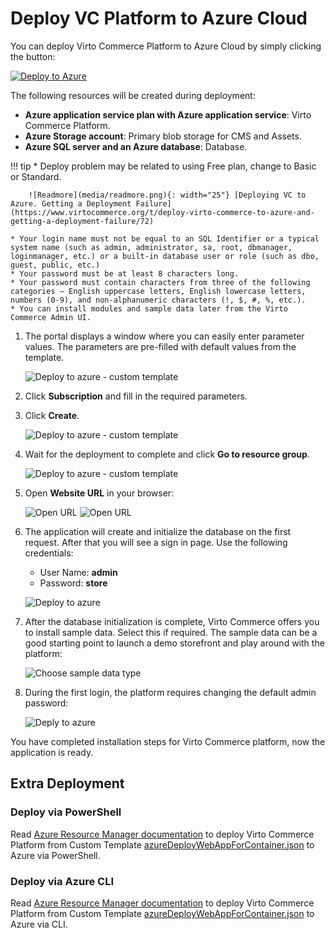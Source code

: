 # Deploy VC Platform to Azure Cloud

You can deploy Virto Commerce Platform to Azure Cloud by simply clicking the button:

[![Deploy to Azure](media/deploytoazure.png)](https://portal.azure.com/#create/Microsoft.Template/uri/https%3A%2F%2Fraw.githubusercontent.com%2FVirtoCommerce%2Fvc-platform%2Fdev%2FazureDeployWebAppForContainer.json)

The following resources will be created during deployment:
 
* **Azure application service plan with Azure application service**: Virto Commerce Platform.
* **Azure Storage account**: Primary blob storage for CMS and Assets.
* **Azure SQL server and an Azure database**: Database.

!!! tip
    * Deploy problem may be related to using Free plan, change to Basic or Standard. 
    
        ![Readmore](media/readmore.png){: width="25"} [Deploying VC to Azure. Getting a Deployment Failure](https://www.virtocommerce.org/t/deploy-virto-commerce-to-azure-and-getting-a-deployment-failure/72)
    
    * Your login name must not be equal to an SQL Identifier or a typical system name (such as admin, administrator, sa, root, dbmanager, loginmanager, etc.) or a built-in database user or role (such as dbo, guest, public, etc.)
    * Your password must be at least 8 characters long.
    * Your password must contain characters from three of the following categories – English uppercase letters, English lowercase letters, numbers (0-9), and non-alphanumeric characters (!, $, #, %, etc.).
    * You can install modules and sample data later from the Virto Commerce Admin UI.

1.  The portal displays a window where you can easily enter parameter values. The parameters are pre-filled with default values from the template.

    ![Deploy to azure - custom template](media/deploy-to-azure-custom-wizard.png)

1. Click **Subscription** and fill in the required parameters.  
1. Click **Create**. 

    ![Deploy to azure - custom template](media/deploy-to-azure-customtemplate-purchase.png)

1. Wait for the deployment to complete and click **Go to resource group**.

    ![Deploy to azure - custom template](media/go-to-resource-group.png)

1. Open **Website URL** in your browser:

    ![Open URL](media/open-websiteUrl-in-browser.png)
    ![Open URL](media/open-websiteUrl-in-browser1.png)

1. The application will create and initialize the database on the first request. After that you will see a sign in page. Use the following credentials:
    
    * User Name: **admin**
    * Password: **store**
    
    ![Deploy to azure](media/sign-in-page.png)

1. After the database initialization is complete, Virto Commerce offers you to install sample data. Select this if required. The sample data can be a good starting point to launch a demo storefront and play around with the platform:

    ![Choose sample data type](media/choose-sample-data-type.png)

1. During the first login, the platform requires changing the default admin password:

    ![Deply to azure](media/change-default-password.png)

You have completed installation steps for Virto Commerce platform, now the application is ready.

## Extra Deployment

### Deploy via PowerShell
Read [Azure Resource Manager documentation](https://docs.microsoft.com/en-us/azure/azure-resource-manager/templates/deploy-powershell) to
deploy Virto Commerce Platform from Custom Template [azureDeployWebAppForContainer.json](https://github.com/VirtoCommerce/vc-platform/blob/master/azuredeploy.json) to Azure via PowerShell.

### Deploy via Azure CLI
Read  [Azure Resource Manager documentation](https://docs.microsoft.com/en-us/azure/azure-resource-manager/templates/deploy-cli) to
deploy Virto Commerce Platform from Custom Template [azureDeployWebAppForContainer.json](https://github.com/VirtoCommerce/vc-platform/blob/master/azuredeploy.json) to Azure via CLI.